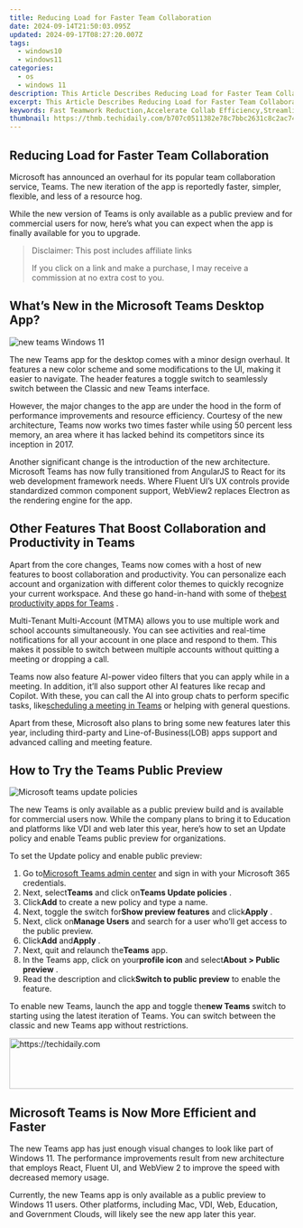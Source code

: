 ```yaml
---
title: Reducing Load for Faster Team Collaboration
date: 2024-09-14T21:50:03.095Z
updated: 2024-09-17T08:27:20.007Z
tags:
  - windows10
  - windows11
categories:
  - os
  - windows 11
description: This Article Describes Reducing Load for Faster Team Collaboration
excerpt: This Article Describes Reducing Load for Faster Team Collaboration
keywords: Fast Teamwork Reduction,Accelerate Collab Efficiency,Streamline Collaborative Workflows,Improve Team Load Speed,Optimize Group Tasking,Enhance Collab Time Savings,Boost Team Workload Agility
thumbnail: https://thmb.techidaily.com/b707c0511382e78c7bbc2631c8c2ac749bfdb8b7dcef137c48ff3983d7a66e67.jpg
---
```


## Reducing Load for Faster Team Collaboration

 Microsoft has announced an overhaul for its popular team collaboration service, Teams. The new iteration of the app is reportedly faster, simpler, flexible, and less of a resource hog.

 While the new version of Teams is only available as a public preview and for commercial users for now, here’s what you can expect when the app is finally available for you to upgrade.

>  Disclaimer: This post includes affiliate links
>
>  If you click on a link and make a purchase, I may receive a commission at no extra cost to you.
>

## What’s New in the Microsoft Teams Desktop App?

![new teams Windows 11](https://static1.makeuseofimages.com/wordpress/wp-content/uploads/2023/03/new-teams-windows-11.png)

 The new Teams app for the desktop comes with a minor design overhaul. It features a new color scheme and some modifications to the UI, making it easier to navigate. The header features a toggle switch to seamlessly switch between the Classic and new Teams interface.

 However, the major changes to the app are under the hood in the form of performance improvements and resource efficiency. Courtesy of the new architecture, Teams now works two times faster while using 50 percent less memory, an area where it has lacked behind its competitors since its inception in 2017.

 Another significant change is the introduction of the new architecture. Microsoft Teams has now fully transitioned from AngularJS to React for its web development framework needs. Where Fluent UI’s UX controls provide standardized common component support, WebView2 replaces Electron as the rendering engine for the app.

## Other Features That Boost Collaboration and Productivity in Teams

 Apart from the core changes, Teams now comes with a host of new features to boost collaboration and productivity. You can personalize each account and organization with different color themes to quickly recognize your current workspace. And these go hand-in-hand with some of the[best productivity apps for Teams](https://www.makeuseof.com/best-productivity-apps-microsoft-teams/) .

 Multi-Tenant Multi-Account (MTMA) allows you to use multiple work and school accounts simultaneously. You can see activities and real-time notifications for all your account in one place and respond to them. This makes it possible to switch between multiple accounts without quitting a meeting or dropping a call.

 Teams now also feature AI-power video filters that you can apply while in a meeting. In addition, it’ll also support other AI features like recap and Copilot. With these, you can call the AI into group chats to perform specific tasks, like[scheduling a meeting in Teams](https://www.makeuseof.com/schedule-meeting-microsoft-teams/) or helping with general questions.

 Apart from these, Microsoft also plans to bring some new features later this year, including third-party and Line-of-Business(LOB) apps support and advanced calling and meeting feature.

## How to Try the Teams Public Preview

![Microsoft teams update policies](https://static1.makeuseofimages.com/wordpress/wp-content/uploads/2023/03/microsoft-teams-update-policies.png)

 The new Teams is only available as a public preview build and is available for commercial users now. While the company plans to bring it to Education and platforms like VDI and web later this year, here’s how to set an Update policy and enable Teams public preview for organizations.

To set the Update policy and enable public preview:

1. Go to[Microsoft Teams admin center](https://admin.teams.microsoft.com/) and sign in with your Microsoft 365 credentials.
2. Next, select**Teams** and click on**Teams Update policies** .
3. Click**Add** to create a new policy and type a name.
4. Next, toggle the switch for**Show preview features** and click**Apply** .
5. Next, click on**Manage Users** and search for a user who’ll get access to the public preview.
6. Click**Add** and**Apply** .
7. Next, quit and relaunch the**Teams** app.
8. In the Teams app, click on your**profile icon** and select**About > Public preview** .
9. Read the description and click**Switch to public preview** to enable the feature.

 To enable new Teams, launch the app and toggle the**new Teams** switch to starting using the latest iteration of Teams. You can switch between the classic and new Teams app without restrictions.

<!-- affiliate ads begin -->
<a href="https://ephamedtechinc.pxf.io/c/5597632/2135475/26400" target="_top" id="2135475">
  <img src="//a.impactradius-go.com/display-ad/26400-2135475" border="0" alt="https://techidaily.com" width="728" height="90"/>
</a>
<img height="0" width="0" src="https://ephamedtechinc.pxf.io/i/5597632/2135475/26400" style="position:absolute;visibility:hidden;" border="0" />
<!-- affiliate ads end -->

## Microsoft Teams is Now More Efficient and Faster

 The new Teams app has just enough visual changes to look like part of Windows 11\. The performance improvements result from new architecture that employs React, Fluent UI, and WebView 2 to improve the speed with decreased memory usage.

 Currently, the new Teams app is only available as a public preview to Windows 11 users. Other platforms, including Mac, VDI, Web, Education, and Government Clouds, will likely see the new app later this year.

<ins class="adsbygoogle"
     style="display:block"
     data-ad-format="autorelaxed"
     data-ad-client="ca-pub-7571918770474297"
     data-ad-slot="1223367746"></ins>

<ins class="adsbygoogle"
     style="display:block"
     data-ad-client="ca-pub-7571918770474297"
     data-ad-slot="8358498916"
     data-ad-format="auto"
     data-full-width-responsive="true"></ins>



